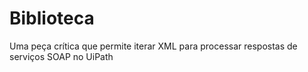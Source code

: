 # Biblioteca
Uma peça crítica que permite iterar XML para processar respostas de serviços SOAP no UiPath
